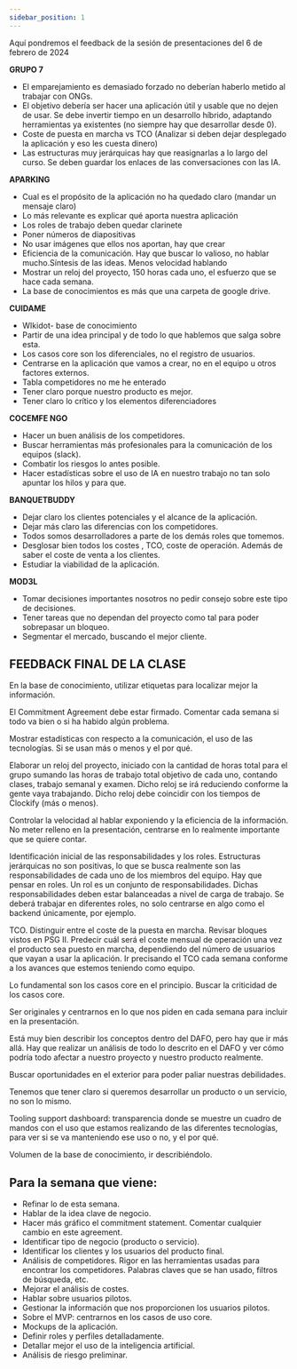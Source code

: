 ```yaml
---
sidebar_position: 1
---
```


Aquí pondremos el feedback de la sesión de presentaciones del 6 de febrero de 2024

**GRUPO 7**
+ El emparejamiento es demasiado forzado no deberían haberlo metido al trabajar con ONGs.
+ El objetivo debería ser  hacer una aplicación útil y usable que no dejen de usar. Se debe invertir tiempo en un desarrollo híbrido, adaptando herramientas ya existentes (no siempre hay que desarrollar desde 0).
+ Coste de puesta en marcha vs TCO (Analizar si deben dejar desplegado la aplicación y eso les cuesta dinero)
+ Las estructuras muy jerárquicas hay que reasignarlas a lo largo del curso.
Se deben guardar los enlaces de las conversaciones con las IA.

**APARKING**
+ Cual es el propósito de la aplicación no ha quedado claro (mandar un mensaje claro)
+ Lo más relevante es explicar qué aporta nuestra aplicación
+ Los roles de trabajo deben quedar clarinete
+ Poner números de diapositivas
+ No usar imágenes que ellos nos aportan, hay que crear
+ Eficiencia de la comunicación. Hay que buscar lo valioso, no hablar mucho.Síntesis de las ideas. Menos velocidad hablando
+ Mostrar un reloj del proyecto, 150 horas cada uno, el esfuerzo que se hace cada semana.
+ La base de conocimientos es más que una carpeta de google drive.

**CUIDAME**
+ WIkidot- base de conocimiento
+ Partir de una idea principal y de todo lo que hablemos que salga sobre esta.
+ Los casos core son los diferenciales, no el registro de usuarios.
+ Centrarse en la aplicación que vamos a crear, no en el equipo u otros factores externos.
+ Tabla competidores no me he enterado
+ Tener claro porque nuestro producto es mejor.
+ Tener claro lo crítico y los elementos diferenciadores

**COCEMFE NGO**
+ Hacer un buen análisis de los competidores.
+ Buscar herramientas más profesionales para la comunicación de los equipos (slack).
+ Combatir los riesgos lo antes posible.
+ Hacer estadísticas sobre el uso de IA en nuestro trabajo no tan solo apuntar los hilos y para que.

**BANQUETBUDDY**
+ Dejar claro los clientes potenciales y el alcance de la aplicación.
+ Dejar más claro las diferencias con los competidores.
+ Todos somos desarrolladores a parte de los demás roles que tomemos.
+ Desglosar bien todos los costes , TCO, coste de operación. Además de saber el coste de venta a los clientes.
+ Estudiar la viabilidad de la aplicación.

**MOD3L**
+ Tomar decisiones importantes nosotros no pedir consejo sobre este tipo de decisiones.
+ Tener tareas que no dependan del proyecto  como tal para poder sobrepasar un bloqueo.
+ Segmentar el mercado, buscando el mejor cliente.

## FEEDBACK FINAL DE LA CLASE

En la base de conocimiento, utilizar etiquetas para localizar mejor la información.
 
El Commitment Agreement debe estar firmado. Comentar cada semana si todo va bien o si ha habido algún problema.
 
Mostrar estadísticas con respecto a la comunicación, el uso de las tecnologías. Si se usan más o menos y el por qué.
 
Elaborar un reloj del proyecto, iniciado con la cantidad de horas total para el grupo sumando las horas de trabajo total objetivo de cada uno, contando clases, trabajo semanal y examen. Dicho reloj se irá reduciendo conforme la gente vaya trabajando. Dicho reloj debe coincidir con los tiempos de Clockify (más o menos).
 
Controlar la velocidad al hablar exponiendo y la eficiencia de la información. No meter relleno en la presentación, centrarse en lo realmente importante que se quiere contar.
 
Identificación inicial de las responsabilidades y los roles. Estructuras jerárquicas no son positivas, lo que se busca realmente son las responsabilidades de cada uno de los miembros del equipo. Hay que pensar en roles. Un rol es un conjunto de responsabilidades. Dichas responsabilidades deben estar balanceadas a nivel de carga de trabajo. Se deberá trabajar en diferentes roles, no solo centrarse en algo como el backend únicamente, por ejemplo.
 
TCO. Distinguir entre el coste de la puesta en marcha. Revisar bloques vistos en PSG II. Predecir cuál será el coste mensual de operación una vez el producto sea puesto en marcha, dependiendo del número de usuarios que vayan a usar la aplicación. Ir precisando el TCO cada semana conforme a los avances que estemos teniendo como equipo.
 
Lo fundamental son los casos core en el principio. Buscar la criticidad de los casos core.
 
Ser originales y centrarnos en lo que nos piden en cada semana para incluir en la presentación.
 
Está muy bien describir los conceptos dentro del DAFO, pero hay que ir más allá. Hay que realizar un análisis de todo lo descrito en el DAFO y ver cómo podría todo afectar a nuestro proyecto y nuestro producto realmente.
 
Buscar oportunidades en el exterior para poder paliar nuestras debilidades.
 
Tenemos que tener claro si queremos desarrollar un producto o un servicio, no son lo mismo.
 
Tooling support dashboard: transparencia donde se muestre un cuadro de mandos con el uso que estamos realizando de las diferentes tecnologías, para ver si se va manteniendo ese uso o no, y el por qué.
 
Volumen de la base de conocimiento, ir describiéndolo.

## Para la semana que viene:

+ Refinar lo de esta semana.
+ Hablar de la idea clave de negocio.
+ Hacer más gráfico el commitment statement. Comentar cualquier cambio en este agreement.
+ Identificar tipo de negocio (producto o servicio).
+ Identificar los clientes y los usuarios del producto final.
+ Análisis de competidores. Rigor en las herramientas usadas para encontrar los competidores. Palabras claves que se han usado, filtros de búsqueda, etc.
+ Mejorar el análisis de costes.
+ Hablar sobre usuarios pilotos.
+ Gestionar la información que nos proporcionen los usuarios pilotos.
+ Sobre el MVP: centrarnos en los casos de uso core.
+ Mockups de la aplicación.
+ Definir roles y perfiles detalladamente.
+ Detallar mejor el uso de la inteligencia artificial.
+ Análisis de riesgo preliminar.